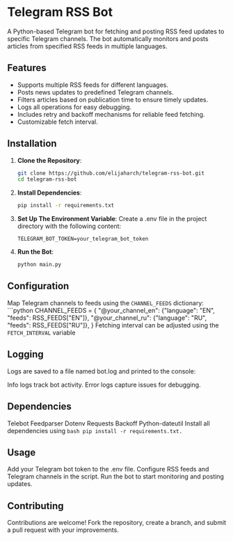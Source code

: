 # Telegram RSS Bot

A Python-based Telegram bot for fetching and posting RSS feed updates to specific Telegram channels. The bot automatically monitors and posts articles from specified RSS feeds in multiple languages.

## Features

- Supports multiple RSS feeds for different languages.
- Posts news updates to predefined Telegram channels.
- Filters articles based on publication time to ensure timely updates.
- Logs all operations for easy debugging.
- Includes retry and backoff mechanisms for reliable feed fetching.
- Customizable fetch interval.

## Installation

1. **Clone the Repository**:
    ```bash
    git clone https://github.com/elijaharch/telegram-rss-bot.git
    cd telegram-rss-bot
2. **Install Dependencies**:
    ```bash
    pip install -r requirements.txt
3. **Set Up The Environment Variable**: Create a .env file in the project directory with the following content:
    ```env
    TELEGRAM_BOT_TOKEN=your_telegram_bot_token
4. **Run the Bot**:
    ```bash
    python main.py

## Configuration
Map Telegram channels to feeds using the ```CHANNEL_FEEDS``` dictionary:
    ```python
    CHANNEL_FEEDS = {
        "@your_channel_en": {"language": "EN", "feeds": RSS_FEEDS["EN"]},
        "@your_channel_ru": {"language": "RU", "feeds": RSS_FEEDS["RU"]},
    }
Fetching interval can be adjusted using the `FETCH_INTERVAL` variable

## Logging
Logs are saved to a file named bot.log and printed to the console:

Info logs track bot activity.
Error logs capture issues for debugging.

## Dependencies
Telebot
Feedparser
Dotenv
Requests
Backoff
Python-dateutil
Install all dependencies using `bash pip install -r requirements.txt.`

## Usage
Add your Telegram bot token to the .env file.
Configure RSS feeds and Telegram channels in the script.
Run the bot to start monitoring and posting updates.

## Contributing
Contributions are welcome! Fork the repository, create a branch, and submit a pull request with your improvements.